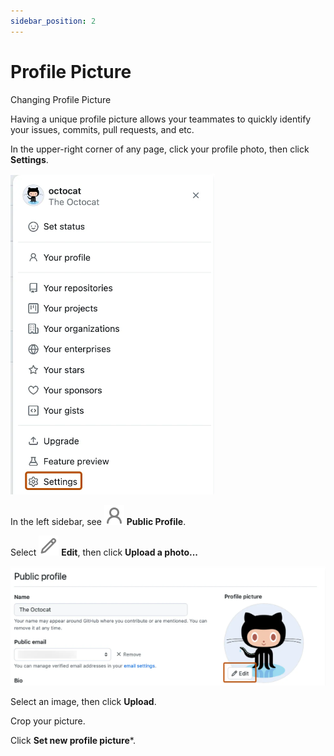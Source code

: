 ```yaml
---
sidebar_position: 2
---
```


# Profile Picture

Changing Profile Picture

Having a unique profile picture allows your teammates to quickly identify your issues, commits, pull requests, and etc.

In the upper-right corner of any page, click your profile photo, then click **Settings**.

![GitHub Profile Sidebar](github-profile-sidebar.png)

In the left sidebar, see ![Profile Icon](profile-icon.svg) **Public Profile**.

Select ![Pencil Icon](pencil-icon.svg) **Edit**, then click **Upload a photo...** 

![GitHub Profile Picture Edit](github-profile-picture-edit.png)

Select an image, then click **Upload**.

Crop your picture.

Click **Set new profile picture***.